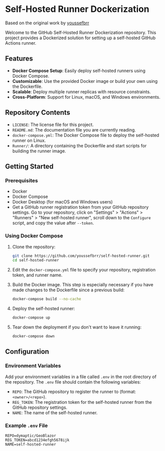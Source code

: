 # Self-Hosted Runner Dockerization

Based on the original work by [youssefbrr](https://github.com/youssefbrr/self-hosted-runner)

Welcome to the GitHub Self-Hosted Runner Dockerization repository. This project provides a Dockerized solution for setting up a self-hosted GitHub Actions runner.

## Features

- **Docker Compose Setup**: Easily deploy self-hosted runners using Docker Compose.
- **Customizable**: Use the provided Docker image or build your own using the Dockerfile.
- **Scalable**: Deploy multiple runner replicas with resource constraints.
- **Cross-Platform**: Support for Linux, macOS, and Windows environments.

## Repository Contents

- `LICENSE`: The license file for this project.
- `README.md`: The documentation file you are currently reading.
- `docker-compose.yml`: The Docker Compose file to deploy the self-hosted runner on Linux.
- `Runner/`: A directory containing the Dockerfile and start scripts for building the runner image.

## Getting Started

### Prerequisites

- Docker
- Docker Compose
- Docker Desktop (for macOS and Windows users)
- Get a GitHub runner registration token from your GitHub repository settings. Go to your repository, click on "Settings" > "Actions" > "Runners" > "New self-hosted runner", scroll down to the `Configure` script, and copy the value after `--token`.

### Using Docker Compose

1. Clone the repository:

   ```sh
   git clone https://github.com/youssefbrr/self-hosted-runner.git
   cd self-hosted-runner
   ```

2. Edit the `docker-compose.yml` file to specify your repository, registration token, and runner name.

3. Build the Docker image. This step is especially necessary if you have made changes to the Dockerfile since a previous build:

   ```sh
   docker-compose build --no-cache
   ```

4. Deploy the self-hosted runner:
   ```sh
   docker-compose up
   ```

5. Tear down the deployment if you don't want to leave it running:

   ```sh
   docker-compose down
   ```

## Configuration

### Environment Variables

Add your environment variables in a file called `.env` in the root directory of the repository. The `.env` file should contain the following variables:

- `REPO`: The GitHub repository to register the runner to (format: `<owner>/<repo>`).
- `REG_TOKEN`: The registration token for the self-hosted runner from the GitHub repository settings.
- `NAME`: The name of the self-hosted runner.

### Example `.env` File

```env
REPO=dymaptic/GeoBlazor
REG_TOKEN=abcd1234efgh5678ijk
NAME=self-hosted-runner
```
